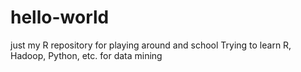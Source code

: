 # hello-world
just my R repository for playing around and school
Trying to learn R, Hadoop, Python, etc. for data mining
